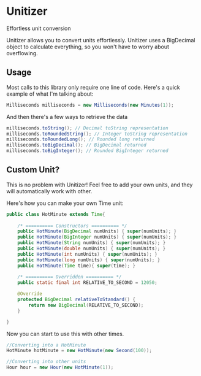 Unitizer
========

Effortless unit conversion

Unitizer allows you to convert units effortlessly.  Unitizer uses a BigDecimal object to calculate everything, so you won't have to worry about overflowing.

Usage
-----

Most calls to this library only require one line of code.  Here's a quick example of what I'm talking about:

```java
Milliseconds milliseconds = new Milliseconds(new Minutes(1));
```

And then there's a few ways to retrieve the data

```java
milliseconds.toString(); // Decimal toString representation
milliseconds.toRoundedString(); // Integer toString representation
milliseconds.toRoundedLong(); // Rounded long returned
milliseconds.toBigDecimal(); // BigDecimal returned
milliseconds.toBigInteger(); // Rounded BigInteger returned
```

Custom Unit?
------------

This is no problem with Unitizer!  Feel free to add your own units, and they will automatically work with other.

Here's how you can make your own Time unit:

```java
public class HotMinute extends Time{
    
    /* ========== Constructors ========== */
    public HotMinute(BigDecimal numUnits) { super(numUnits); }
    public HotMinute(BigInteger numUnits) { super(numUnits); }
    public HotMinute(String numUnits) { super(numUnits); }
    public HotMinute(double numUnits) { super(numUnits); }
    public HotMinute(int numUnits) { super(numUnits); }
    public HotMinute(long numUnits) { super(numUnits); }
    public HotMinute(Time time){ super(time); }
    
    /* ========== Overridden ========== */
    public static final int RELATIVE_TO_SECOND = 12050;

    @Override
    protected BigDecimal relativeToStandard() {
        return new BigDecimal(RELATIVE_TO_SECOND);
    }

}
```

Now you can start to use this with other times.


```java
//Converting into a HotMinute
HotMinute hotMinute = new HotMinute(new Second(100));

//Converting into other units
Hour hour = new Hour(new HotMinute(1));
```
